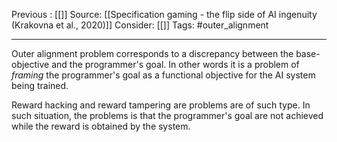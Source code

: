 Previous : [[]] 
Source: [[Specification gaming - the flip side of AI ingenuity (Krakovna et al., 2020)]]
Consider: [[]]
Tags: #outer_alignment
______________

Outer alignment problem corresponds to a discrepancy between the base-objective and the programmer's goal. In other words it is a problem of *framing* the programmer's goal as a functional objective for the AI system being trained. 

Reward hacking and reward tampering are problems are of such type.
In such situation, the problems is that the programmer's goal are not achieved while the reward is obtained by the system.  
